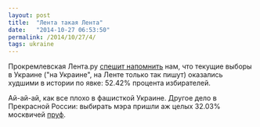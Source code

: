 ```yaml
---
layout: post
title:  "Лента такая Лента"
date:   "2014-10-27 06:53:50"
permalink: /2014/10/27/4/
tags: ukraine
---
```


Прокремлевская Лента.ру
[спешит напомнить](http://lenta.ru/news/2014/10/27/ukraine/) нам, что
текущие выборы в Украине ("на Украине", на Ленте только так пишут)
оказались худшими в истории по явке: 52.42% процента избирателей.

Ай-ай-ай, как все плохо в фашисткой Украине. Другое дело в Прекрасной
России: выбирать мэра пришли аж целых 32.03% москвичей
[пруф](https://ru.wikipedia.org/wiki/%D0%92%D1%8B%D0%B1%D0%BE%D1%80%D1%8B_%D0%BC%D1%8D%D1%80%D0%B0_%D0%9C%D0%BE%D1%81%D0%BA%D0%B2%D1%8B_(2013)
).

